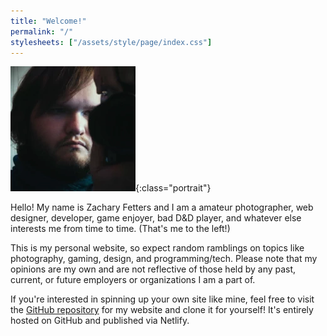 ```yaml
---
title: "Welcome!"
permalink: "/"
stylesheets: ["/assets/style/page/index.css"]
---
```

![A moody picture of myself in a mirror holding my Nikon Z fc camera.](/assets/image/portrait.webp){:class="portrait"}

Hello! My name is Zachary Fetters and I am a amateur photographer, web designer, developer, game enjoyer, bad D&D player, and whatever else interests me from time to time. (That's me to the left!)

This is my personal website, so expect random ramblings on topics like photography, gaming, design, and programming/tech. Please note that my opinions are my own and are not reflective of those held by any past, current, or future employers or organizations I am a part of.

If you're interested in spinning up your own site like mine, feel free to visit the [GitHub repository](https://github.com/zfett/zach) for my website and clone it for yourself! It's entirely hosted on GitHub and published via Netlify.
